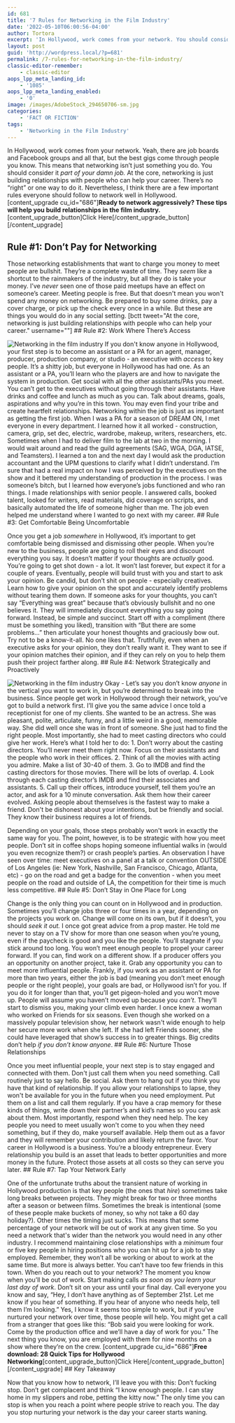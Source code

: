 ```yaml
---
id: 681
title: '7 Rules for Networking in the Film Industry'
date: '2022-05-10T06:00:56-04:00'
author: Tortora
excerpt: 'In Hollywood, work comes from your network. You should consider it part of your job. Here are a few rules you should follow to network well in Hollywood. '
layout: post
guid: 'http://wordpress.local/?p=681'
permalink: /7-rules-for-networking-in-the-film-industry/
classic-editor-remember:
    - classic-editor
aops_lpp_meta_landing_id:
    - '1085'
aops_lpp_meta_landing_enabled:
    - '0'
image: /images/AdobeStock_294650706-sm.jpg
categories:
    - 'FACT OR FICTION'
tags:
    - 'Networking in the Film Industry'
---
```


In Hollywood, work comes from your network. Yeah, there are job boards and Facebook groups and all that, but the best gigs come through people you know. This means that networking isn’t just something you do. You should consider it *part of your damn job.* At the core, networking is just building relationships with people who can help your career. There’s no “right” or one way to do it. Nevertheless, I think there are a few important rules everyone should follow to network well in Hollywood. \[content\_upgrade cu\_id="686"\]**Ready to network aggressively? These tips will help you build relationships in the film industry.**\[content\_upgrade\_button\]Click Here\[/content\_upgrade\_button\]\[/content\_upgrade\]

## Rule #1: Don’t Pay for Networking

 Those networking establishments that want to charge you money to meet people are bullshit. They’re a complete waste of time. They *seem* like a shortcut to the rainmakers of the industry, but all they do is take your money. I’ve *never* seen one of those paid meetups have an effect on someone’s career. Meeting people is free. But that doesn't mean you won't spend any money on networking. Be prepared to buy some drinks, pay a cover charge, or pick up the check every once in a while. But these are things you would do in any social setting. \[bctt tweet="At the core, networking is just building relationships with people who can help your career." username=""\] ## Rule #2: Work Where There’s Access

 ![Networking in the film industry](http://wordpress.local/wp-content/uploads/2023/05/AdobeStock_428023592-sm.jpg) If you don't know anyone in Hollywood, your first step is to become an assistant or a PA for an agent, manager, producer, production company, or studio - an executive with *access* to key people. It’s a shitty job, but everyone in Hollywood has had one. As an assistant or a PA, you’ll learn who the players are and how to navigate the system in production. Get social with all the other assistants/PAs you meet. You can’t get to the executives without going through their assistants. Have drinks and coffee and lunch as much as you can. Talk about dreams, goals, aspirations and why you’re in this town. You may even find your tribe and create heartfelt relationships. Networking within the job is just as important as getting the first job. When I was a PA for a season of DREAM ON, I met everyone in every department. I learned how it all worked - construction, camera, grip, set dec, electric, wardrobe, makeup, writers, researchers, etc. Sometimes when I had to deliver film to the lab at two in the morning. I would wait around and read the guild agreements (SAG, WGA, DGA, IATSE, and Teamsters). I learned a ton and the next day I would ask the production accountant and the UPM questions to clarify what I didn’t understand. I’m sure that had a real impact on how I was perceived by the executives on the show and it bettered my understanding of production in the process. I was someone’s bitch, but I learned how everyone’s jobs functioned and who ran things. I made relationships with senior people. I answered calls, booked talent, looked for writers, read materials, did coverage on scripts, and basically automated the life of someone higher than me. The job even helped me understand where I wanted to go next with my career. ## Rule #3: Get Comfortable Being Uncomfortable

 Once you get a job *somewhere* in Hollywood, it’s important to get comfortable being dismissed and dismissing other people. When you’re new to the business, people are going to roll their eyes and discount everything you say. It doesn’t matter if your thoughts are *actually* good. You’re going to get shot down - a lot. It won’t last forever, but expect it for a couple of years. Eventually, people will build trust with you and start to ask your opinion. Be candid, but don’t shit on people - especially creatives. Learn how to give your opinion on the spot and accurately identify problems without tearing them down. If someone asks for your thoughts, you can’t say “Everything was great” because that’s obviously bullshit and no one believes it. They will immediately discount everything you say going forward. Instead, be simple and succinct. Start off with a compliment (there must be something you liked), transition with “But there are some problems…” then articulate your honest thoughts and graciously bow out. Try not to be a know-it-all. No one likes that. Truthfully, even when an executive asks for your opinion, they don’t really want it. They want to see if your opinion matches their opinion, and if they can rely on you to help them push their project farther along. ## Rule #4: Network Strategically and Proactively

 ![Networking in the film industry](http://wordpress.local/wp-content/uploads/2023/05/AdobeStock_449752429-sm.jpg) Okay - Let’s say you don’t know *anyone* in the vertical you want to work in, but you’re determined to break into the business. Since people get work in Hollywood through their network, you’ve got to build a network first. I’ll give you the same advice I once told a receptionist for one of my clients. She wanted to be an actress. She was pleasant, polite, articulate, funny, and a little weird in a good, memorable way. She did well once she was in front of someone. She just had to find the right people. Most importantly, she had to meet casting directors who could give her work. Here’s what I told her to do: 1. Don’t worry about the casting directors. You’ll never meet them right now. Focus on their assistants and the people who work in their offices.
2. Think of all the movies with acting you admire. Make a list of 30-40 of them.
3. Go to IMDB and find the casting directors for those movies. There will be lots of overlap.
4. Look through each casting director’s IMDB and find their associates and assistants.
5. Call up their offices, introduce yourself, tell them you’re an actor, and ask for a 10 minute conversation. Ask them how their career evolved. Asking people about themselves is the fastest way to make a friend. Don't be dishonest about your intentions, but be friendly and social. They know their business requires a lot of friends.
 
 Depending on your goals, those steps probably won't work in exactly the same way for you. The point, however, is to be strategic with how you meet people. Don’t sit in coffee shops hoping someone influential walks in (would you even recognize them?) or crash people’s parties. An observation I have seen over time: meet executives on a panel at a talk or convention OUTSIDE of Los Angeles (ie: New York, Nashville, San Francisco, Chicago, Atlanta, etc) - go on the road and get a badge for the convention - when you meet people on the road and outside of LA, the competition for their time is much less competitive. ## Rule #5: Don’t Stay in One Place for Long

 Change is the only thing you can count on in Hollywood and in production. Sometimes you’ll change jobs three or four times in a year, depending on the projects you work on. Change will come on its own, but if it doesn’t, you should *seek it out.* I once got great advice from a prop master. He told me never to stay on a TV show for more than one season when you’re young, even if the paycheck is good and you like the people. You’ll stagnate if you stick around too long. You won’t meet enough people to propel your career forward. If you can, find work on a different show. If a producer offers you an opportunity on another project, take it. Grab any opportunity you can to meet more influential people. Frankly, if you work as an assistant or PA for more than two years, either the job is bad (meaning you don’t meet enough people or the right people), your goals are bad, or Hollywood isn’t for you. If you do it for longer than that, you’ll get pigeon-holed and you won’t move up. People will assume you haven’t moved up because you *can’t*. They’ll start to dismiss you, making your climb even harder. I once knew a woman who worked on Friends for six seasons. Even though she worked on a massively popular television show, her network wasn't wide enough to help her secure more work when she left. If she had left Friends sooner, she could have leveraged that show’s success in to greater things. Big credits don’t help *if you don’t know anyone*. ## Rule #6: Nurture Those Relationships

 Once you meet influential people, your next step is to stay engaged and connected with them. Don't just call them when you need something. Call routinely just to say hello. Be social. Ask them to hang out if you think you have that kind of relationship. If you allow your relationships to lapse, they won't be available for you in the future when you need employment. Put them on a list and call them regularly. If you have a crap memory for these kinds of things, write down their partner’s and kid’s names so you can ask about them. Most importantly, respond when they need help. The key people you need to meet usually won't come to you when they need something, but if they do, make yourself available. Help them out as a favor and they will remember your contribution and likely return the favor. Your career in Hollywood is a business. You’re a bloody entrepreneur. Every relationship you build is an asset that leads to better opportunities and more money in the future. Protect those assets at all costs so they can serve you later. ## Rule #7: Tap Your Network Early

 One of the unfortunate truths about the transient nature of working in Hollywood production is that key people (the ones that *hire*) sometimes take long breaks between projects. They might break for two or three months after a season or between films. Sometimes the break is intentional (some of these people make buckets of money, so why not take a 60 day holiday?). Other times the timing just sucks. This means that some percentage of your network will be out of work at any given time. So you need a network that's wider than the network you would need in any other industry. I recommend maintaining close relationships with a *minimum* four or five key people in hiring positions who you can hit up for a job to stay employed. Remember, they won’t all be working or about to work at the same time. But more is always better. You can’t have too few friends in this town. When do you reach out to your network? The moment you know when you’ll be out of work. Start making calls *as soon as you learn your last day of work*. Don’t sit on your ass until your final day. Call everyone you know and say, “Hey, I don’t have anything as of September 21st. Let me know if you hear of something. If you hear of anyone who needs help, tell them I’m looking.” Yes, I know it seems too simple to work, but if you’ve nurtured your network over time, those people will help. You might get a call from a stranger that goes like this: “Bob said you were looking for work. Come by the production office and we’ll have a day of work for you.” The next thing you know, you are employed with them for nine months on a show where they’re on the crew. \[content\_upgrade cu\_id="686"\]**Free download: 28 Quick Tips for Hollywood Networking**\[content\_upgrade\_button\]Click Here\[/content\_upgrade\_button\]\[/content\_upgrade\] ## Key Takeaway

 Now that you know how to network, I’ll leave you with this: Don’t fucking stop. Don’t get complacent and think “I know enough people. I can stay home in my slippers and robe, petting the kitty now.” The only time you can stop is when you reach a point where people strive to reach you. The day you stop nurturing your network is the day your career starts waning.